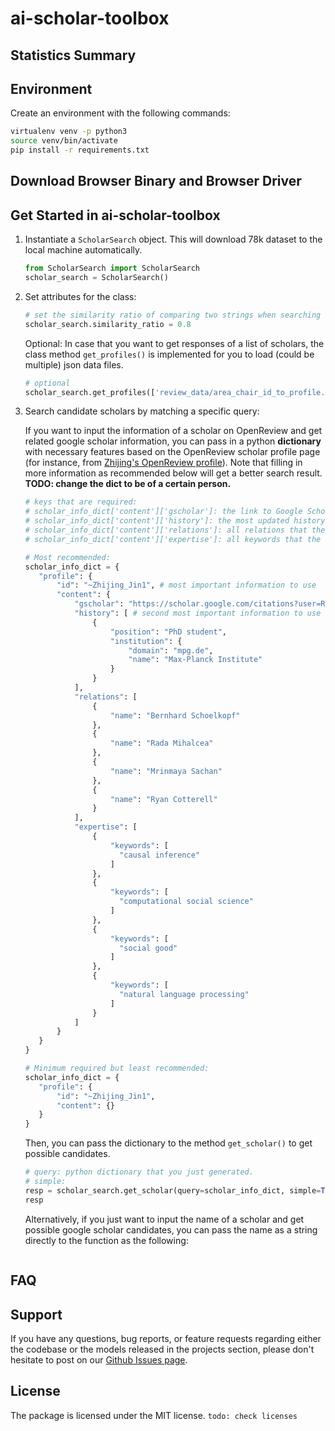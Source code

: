 # ai-scholar-toolbox


## Statistics Summary

## Environment
Create an environment with the following commands:
```bash
virtualenv venv -p python3
source venv/bin/activate
pip install -r requirements.txt
```

## Download Browser Binary and Browser Driver


## Get Started in ai-scholar-toolbox

1. Instantiate a `ScholarSearch` object. This will download 78k dataset to the local machine automatically.
   ```python
   from ScholarSearch import ScholarSearch
   scholar_search = ScholarSearch()
   ```

2. Set attributes for the class:
   ```python
   # set the similarity ratio of comparing two strings when searching on Google Scholar webpage. If not given, default is 0.8.
   scholar_search.similarity_ratio = 0.8
   ```

   Optional: In case that you want to get responses of a list of scholars, the class method `get_profiles()` is implemented for you to load (could be multiple) json data files.
   ```python
   # optional
   scholar_search.get_profiles(['review_data/area_chair_id_to_profile.json', 'review_data/reviewer_id_to_profile.json'])
   ```

3. Search candidate scholars by matching a specific query:
   
    If you want to input the information of a scholar on OpenReview and get related google scholar information, you can pass in a python **dictionary** with necessary features based on the OpenReview scholar profile page (for instance, from [Zhijing's OpenReview profile](https://openreview.net/profile?id=~Zhijing_Jin1)). Note that filling in more information as recommended below will get a better search result. **TODO: change the dict to be of a certain person.**
    
   ```python
   # keys that are required:
   # scholar_info_dict['content']['gscholar']: the link to Google Scholar profile in the OpenReview webpage. If cannot be found, you can either choose not to include it or pass in an empty string.
   # scholar_info_dict['content']['history']: the most updated history of the scholar in the OpenReview webpage. Previous history is not needed.
   # scholar_info_dict['content']['relations']: all relations that the scholar list in the OpenReview webpage. We recommend to list all the relations here. Only name is needed.
   # scholar_info_dict['content']['expertise']: all keywords that the scholar label their academic research field. We recommend to list all the expertise keywords here. Only keyword is needed.

   # Most recommended:
   scholar_info_dict = {
      "profile": {
          "id": "~Zhijing_Jin1", # most important information to use
          "content": {
              "gscholar": "https://scholar.google.com/citations?user=RkI8h-wAAAAJ",
              "history": [ # second most important information to use
                  {
                      "position": "PhD student",
                      "institution": {
                          "domain": "mpg.de",
                          "name": "Max-Planck Institute"
                      }
                  }
              ],
              "relations": [
                  {
                      "name": "Bernhard Schoelkopf"
                  },
                  {
                      "name": "Rada Mihalcea"
                  },
                  {
                      "name": "Mrinmaya Sachan"
                  },
                  {
                      "name": "Ryan Cotterell"
                  }
              ],
              "expertise": [
                  {
                      "keywords": [
                        "causal inference"
                      ]
                  },
                  {
                      "keywords": [
                        "computational social science"
                      ]
                  },
                  {
                      "keywords": [
                        "social good"
                      ]
                  },
                  {
                      "keywords": [
                        "natural language processing"
                      ]
                  }
              ]
          }
      }
   }

   # Minimum required but least recommended:
   scholar_info_dict = {
      "profile": {
          "id": "~Zhijing_Jin1",
          "content": {}
      }
   }
   ```

   Then, you can pass the dictionary to the method `get_scholar()` to get possible candidates.
   ```python
   # query: python dictionary that you just generated.
   # simple: 
   resp = scholar_search.get_scholar(query=scholar_info_dict, simple=True, top_n=3, print_true=True)
   resp
   ```

   Alternatively, if you just want to input the name of a scholar and get possible google scholar candidates, you can pass the name as a string directly to the function as the following:
   ```python

   ```

## FAQ


## Support
If you have any questions, bug reports, or feature requests regarding either the codebase or the models released in the projects section, please don't hesitate to post on our [Github Issues page](https://github.com/facebookresearch/metaseq/issues).

## License
The package is licensed under the MIT license.
`todo: check licenses`
